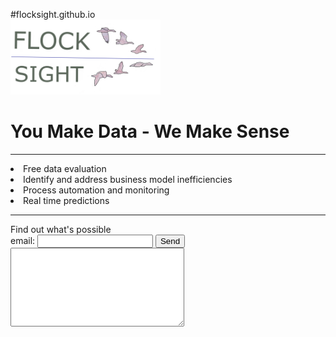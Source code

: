 #flocksight.github.io
<br>
<img src="card3_t.png" width="240"> 
# You Make Data - We Make Sense
<hr>
<li> Free data evaluation
<li> Identify and address business model inefficiencies
<li> Process automation and monitoring
<li> Real time predictions
<br>
<hr>
<form action="https://formspree.io/xdokjedv" method="POST" >
Find out what's possible
<br><label> email: <input type="text" name="_replyto"> </label>
<button type="submit">Send</button>
<br>
<label> <textarea name="message" cols="32" rows="8"></textarea> </label>
<!-- your other form fields go here -->
<br>
</form>
